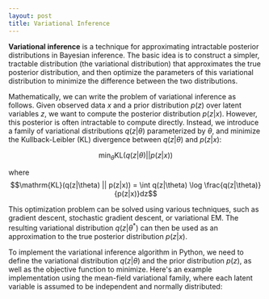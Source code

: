 ```yaml
---
layout: post
title: Variational Inference
---
```



**Variational inference** is a technique for approximating intractable posterior distributions in Bayesian inference. The basic idea is to construct a simpler, tractable distribution (the variational distribution) that approximates the true posterior distribution, and then optimize the parameters of this variational distribution to minimize the difference between the two distributions.


Mathematically, we can write the problem of variational inference as follows. Given observed data $x$ and a prior distribution $p(z)$ over latent variables $z$, we want to compute the posterior distribution $p(z|x)$. However, this posterior is often intractable to compute directly. Instead, we introduce a family of variational distributions $q(z|\theta)$ parameterized by $\theta$, and minimize the Kullback-Leibler (KL) divergence between $q(z|\theta)$ and $p(z|x)$:


$$\min_{\theta} \mathrm{KL}(q(z|\theta) || p(z|x))$$

where $$\mathrm{KL}(q(z|\theta) || p(z|x)) = \int q(z|\theta) \log \frac{q(z|\theta)}{p(z|x)}dz$$


This optimization problem can be solved using various techniques, such as gradient descent, stochastic gradient descent, or variational EM. The resulting variational distribution $q(z|\theta^*)$ can then be used as an approximation to the true posterior distribution $p(z|x)$.

To implement the variational inference algorithm in Python, we need to define the variational distribution $q(z|\theta)$ and the prior distribution $p(z)$, as well as the objective function to minimize. Here's an example implementation using the mean-field variational family, where each latent variable is assumed to be independent and normally distributed: